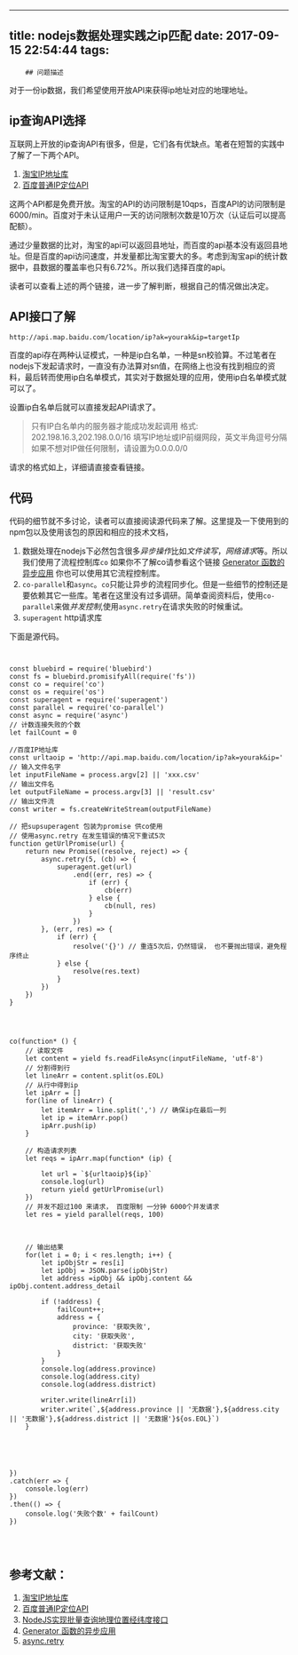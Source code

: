 
---
title: nodejs数据处理实践之ip匹配
date: 2017-09-15 22:54:44
tags:
---
        ## 问题描述

对于一份ip数据，我们希望使用开放API来获得ip地址对应的地理地址。

## ip查询API选择

互联网上开放的ip查询API有很多，但是，它们各有优缺点。笔者在短暂的实践中了解了一下两个API。

1. [淘宝IP地址库](http://ip.taobao.com/)
2. [百度普通IP定位API](http://lbsyun.baidu.com/index.php?title=webapi/ip-api) 

这两个API都是免费开放。淘宝的API的访问限制是10qps，百度API的访问限制是6000/min。百度对于未认证用户一天的访问限制次数是10万次（认证后可以提高配额）。

通过少量数据的比对，淘宝的api可以返回县地址，而百度的api基本没有返回县地址。但是百度的api访问速度，并发量都比淘宝要大的多。考虑到淘宝api的统计数据中，县数据的覆盖率也只有6.72%。所以我们选择百度的api。

读者可以查看上述的两个链接，进一步了解判断，根据自己的情况做出决定。

## API接口了解

```
http://api.map.baidu.com/location/ip?ak=yourak&ip=targetIp

```

百度的api存在两种认证模式，一种是ip白名单，一种是sn校验算。不过笔者在nodejs下发起请求时，一直没有办法算对sn值，在网络上也没有找到相应的资料，最后转而使用ip白名单模式，其实对于数据处理的应用，使用ip白名单模式就可以了。

设置ip白名单后就可以直接发起API请求了。

> 	只有IP白名单内的服务器才能成功发起调用
> 格式: 202.198.16.3,202.198.0.0/16 填写IP地址或IP前缀网段，英文半角逗号分隔
> 如果不想对IP做任何限制，请设置为0.0.0.0/0

请求的格式如上，详细请直接查看链接。

## 代码

代码的细节就不多讨论，读者可以直接阅读源代码来了解。这里提及一下使用到的npm包以及使用该包的原因和相应的技术文档，

1. 数据处理在nodejs下必然包含很多*异步操作*比如*文件读写*，*网络请求*等。所以我们使用了流程控制库`co`
如果你不了解co请参看这个链接
[Generator 函数的异步应用](http://es6.ruanyifeng.com/#docs/generator-async)
你也可以使用其它流程控制库。
2. `co-parallel`和`async`。`co`只能让异步的流程同步化。但是一些细节的控制还是要依赖其它一些库。笔者在这里没有过多调研。简单查阅资料后，使用`co-parallel`来做*并发控制*,使用`async.retry`在请求失败的时候重试。
3. `superagent` http请求库

下面是源代码。

```


const bluebird = require('bluebird')
const fs = bluebird.promisifyAll(require('fs'))
const co = require('co')
const os = require('os')
const superagent = require('superagent')
const parallel = require('co-parallel')
const async = require('async')
// 计数连接失败的个数
let failCount = 0

//百度IP地址库
const urltaoip = 'http://api.map.baidu.com/location/ip?ak=yourak&ip='
// 输入文件名字
let inputFileName = process.argv[2] || 'xxx.csv'
// 输出文件名
let outputFileName = process.argv[3] || 'result.csv'
// 输出文件流
const writer = fs.createWriteStream(outputFileName)

// 把supsuperagent 包装为promise 供co使用
// 使用async.retry 在发生错误的情况下重试5次
function getUrlPromise(url) {
    return new Promise((resolve, reject) => {
        async.retry(5, (cb) => {
            superagent.get(url)
                .end((err, res) => {
                    if (err) {
                        cb(err)
                    } else {
                        cb(null, res)
                    }
                })
        }, (err, res) => {
            if (err) {
                resolve('{}') // 重连5次后，仍然错误， 也不要抛出错误，避免程序终止
            } else {
                resolve(res.text)
            }
        })
    })
}




co(function* () {
    // 读取文件
    let content = yield fs.readFileAsync(inputFileName, 'utf-8')
    // 分割得到行
    let lineArr = content.split(os.EOL)
    // 从行中得到ip
    let ipArr = []
    for(line of lineArr) {
        let itemArr = line.split(',') // 确保ip在最后一列
        let ip = itemArr.pop()
        ipArr.push(ip)
    }

    // 构造请求列表
    let reqs = ipArr.map(function* (ip) {
        
        let url = `${urltaoip}${ip}`
        console.log(url)
        return yield getUrlPromise(url)
    })
    // 并发不超过100 来请求， 百度限制 一分钟 6000个并发请求
    let res = yield parallel(reqs, 100)



    // 输出结果
    for(let i = 0; i < res.length; i++) {
        let ipObjStr = res[i]
        let ipObj = JSON.parse(ipObjStr)
        let address =ipObj && ipObj.content && ipObj.content.address_detail
        
        if (!address) {
            failCount++;
            address = {
                province: '获取失败',
                city: '获取失败',
                district: '获取失败'
            }
        }
        console.log(address.province)
        console.log(address.city)
        console.log(address.district)
        
        writer.write(lineArr[i])
        writer.write(`,${address.province || '无数据'},${address.city || '无数据'},${address.district || '无数据'}${os.EOL}`)
    }
    
    

    

})
.catch(err => {
    console.log(err)
}) 
.then(() => {
    console.log('失败个数' + failCount)
})




```

## 参考文献：
1. [淘宝IP地址库](http://ip.taobao.com/)
2. [百度普通IP定位API](http://lbsyun.baidu.com/index.php?title=webapi/ip-api) 
3. [NodeJS实现批量查询地理位置经纬度接口](http://www.jianshu.com/p/7c17300b2c0f)
4. [Generator 函数的异步应用](http://es6.ruanyifeng.com/#docs/generator-async)
5. [async.retry](http://caolan.github.io/async/docs.html#retry)
